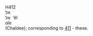 <body>
  <p>H412<br>  אל  <br> אֵל  ‎  ‘êl  <br><i>ale </i><br>(Chaldee); corresponding to <a href="h0411.htm">411</a>  - these.<br></p>
 </body>